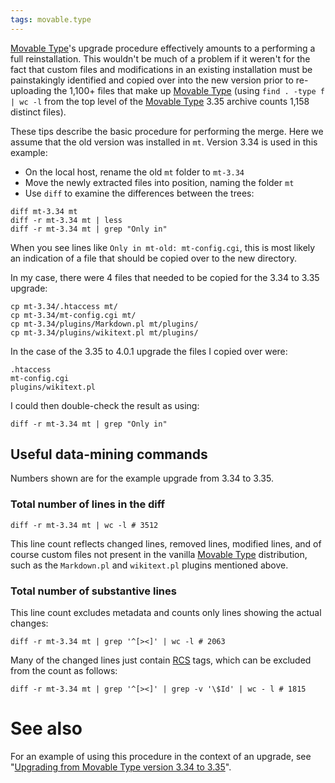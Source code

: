 ```yaml
---
tags: movable.type
---
```


[Movable Type](/wiki/Movable_Type)'s upgrade procedure effectively amounts to a performing a full reinstallation. This wouldn't be much of a problem if it weren't for the fact that custom files and modifications in an existing installation must be painstakingly identified and copied over into the new version prior to re-uploading the 1,100+ files that make up [Movable Type](/wiki/Movable_Type) (using `find . -type f | wc -l` from the top level of the [Movable Type](/wiki/Movable_Type) 3.35 archive counts 1,158 distinct files).

These tips describe the basic procedure for performing the merge. Here we assume that the old version was installed in `mt`. Version 3.34 is used in this example:

-   On the local host, rename the old `mt` folder to `mt-3.34`
-   Move the newly extracted files into position, naming the folder `mt`
-   Use `diff` to examine the differences between the trees:

<!-- -->

    diff mt-3.34 mt
    diff -r mt-3.34 mt | less
    diff -r mt-3.34 mt | grep "Only in"

When you see lines like `Only in mt-old: mt-config.cgi`, this is most likely an indication of a file that should be copied over to the new directory.

In my case, there were 4 files that needed to be copied for the 3.34 to 3.35 upgrade:

    cp mt-3.34/.htaccess mt/
    cp mt-3.34/mt-config.cgi mt/
    cp mt-3.34/plugins/Markdown.pl mt/plugins/
    cp mt-3.34/plugins/wikitext.pl mt/plugins/

In the case of the 3.35 to 4.0.1 upgrade the files I copied over were:

    .htaccess
    mt-config.cgi
    plugins/wikitext.pl

I could then double-check the result as using:

    diff -r mt-3.34 mt | grep "Only in"

## Useful data-mining commands

Numbers shown are for the example upgrade from 3.34 to 3.35.

### Total number of lines in the diff

    diff -r mt-3.34 mt | wc -l # 3512

This line count reflects changed lines, removed lines, modified lines, and of course custom files not present in the vanilla [Movable Type](/wiki/Movable_Type) distribution, such as the `Markdown.pl` and `wikitext.pl` plugins mentioned above.

### Total number of substantive lines

This line count excludes metadata and counts only lines showing the actual changes:

    diff -r mt-3.34 mt | grep '^[><]' | wc -l # 2063

Many of the changed lines just contain [RCS](/wiki/RCS) tags, which can be excluded from the count as follows:

    diff -r mt-3.34 mt | grep '^[><]' | grep -v '\$Id' | wc - l # 1815

# See also

For an example of using this procedure in the context of an upgrade, see "[Upgrading from Movable Type version 3.34 to 3.35](/wiki/Upgrading_from_Movable_Type_version_3.34_to_3.35)".

